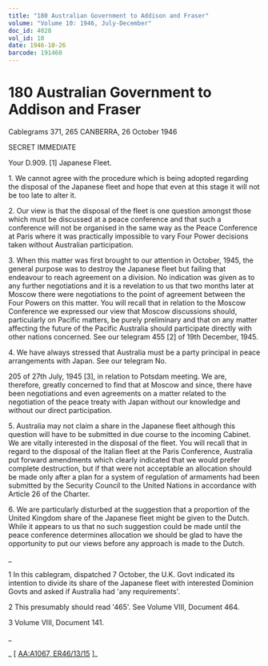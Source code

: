 ```yaml
---
title: "180 Australian Government to Addison and Fraser"
volume: "Volume 10: 1946, July-December"
doc_id: 4028
vol_id: 10
date: 1946-10-26
barcode: 191460
---
```


# 180 Australian Government to Addison and Fraser

Cablegrams 371, 265 CANBERRA, 26 October 1946

SECRET IMMEDIATE

Your D.909. [1] Japanese Fleet.

1\. We cannot agree with the procedure which is being adopted regarding the disposal of the Japanese fleet and hope that even at this stage it will not be too late to alter it.

2\. Our view is that the disposal of the fleet is one question amongst those which must be discussed at a peace conference and that such a conference will not be organised in the same way as the Peace Conference at Paris where it was practically impossible to vary Four Power decisions taken without Australian participation.

3\. When this matter was first brought to our attention in October, 1945, the general purpose was to destroy the Japanese fleet but failing that endeavour to reach agreement on a division. No indication was given as to any further negotiations and it is a revelation to us that two months later at Moscow there were negotiations to the point of agreement between the Four Powers on this matter. You will recall that in relation to the Moscow Conference we expressed our view that Moscow discussions should, particularly on Pacific matters, be purely preliminary and that on any matter affecting the future of the Pacific Australia should participate directly with other nations concerned. See our telegram 455 [2] of 19th December, 1945.

4\. We have always stressed that Australia must be a party principal in peace arrangements with Japan. See our telegram No.

205 of 27th July, 1945 [3], in relation to Potsdam meeting. We are, therefore, greatly concerned to find that at Moscow and since, there have been negotiations and even agreements on a matter related to the negotiation of the peace treaty with Japan without our knowledge and without our direct participation.

5\. Australia may not claim a share in the Japanese fleet although this question will have to be submitted in due course to the incoming Cabinet. We are vitally interested in the disposal of the fleet. You will recall that in regard to the disposal of the Italian fleet at the Paris Conference, Australia put forward amendments which clearly indicated that we would prefer complete destruction, but if that were not acceptable an allocation should be made only after a plan for a system of regulation of armaments had been submitted by the Security Council to the United Nations in accordance with Article 26 of the Charter.

6\. We are particularly disturbed at the suggestion that a proportion of the United Kingdom share of the Japanese fleet might be given to the Dutch. While it appears to us that no such suggestion could be made until the peace conference determines allocation we should be glad to have the opportunity to put our views before any approach is made to the Dutch.

_

1 In this cablegram, dispatched 7 October, the U.K. Govt indicated its intention to divide its share of the Japanese fleet with interested Dominion Govts and asked if Australia had 'any requirements'.

2 This presumably should read '465'. See Volume VIII, Document 464.

3 Volume VIII, Document 141.

_

_ [ [AA:A1067, ER46/13/15](http://www.naa.gov.au/cgi-bin/Search?O=I&Number=191460) ]_
